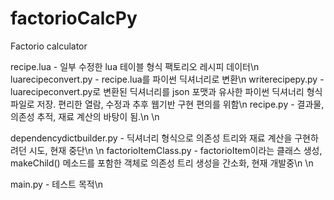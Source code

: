 # factorioCalcPy
Factorio calculator

recipe.lua - 일부 수정한 lua 테이블 형식 팩토리오 레시피 데이터\n
luarecipeconvert.py - recipe.lua를 파이썬 딕셔너리로 변환\n
writerecipepy.py - luarecipeconvert.py로 변환된 딕셔너리를 json 포맷과 유사한 파이썬 딕셔너리 형식 파일로 저장. 편리한 열람, 수정과 추후 웹기반 구현 편의를 위함\n
recipe.py - 결과물, 의존성 추적, 재료 계산의 바탕이 됨.\n
\n

dependencydictbuilder.py - 딕셔너리 형식으로 의존성 트리와 재료 계산을 구현하려던 시도, 현재 중단\n
\n
factorioItemClass.py - factorioItem이라는 클래스 생성, makeChild() 메소드를 포함한 객체로 의존성 트리 생성을 간소화, 현재 개발중\n
\n

main.py - 테스트 목적\n

